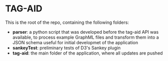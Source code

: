 # TAG-AID

This is the root of the repo, containing the following folders:

* __parser__: a python script that was developed before the tag-aid API was available, to process example GraphML files and transform them into a JSON schema useful for initial developmet of the application
* __sankeyTest__: preliminary tests of D3's Sankey plugin
* __tag-aid__: the main folder of the application, where all updates are pushed 
